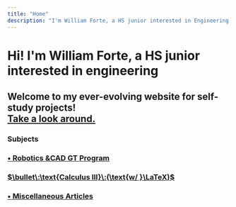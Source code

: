 ```yaml
---
title: "Home"
description: "I'm William Forte, a HS junior interested in Engineering."
---
```


# Hi! I'm William Forte, a HS junior interested in engineering

## Welcome to my ever-evolving website for self-study projects! <div class="link">[Take a look around.](/articles)</div>

### Subjects

### [$\bullet\:\text{Robotics \& CAD GT Program}$](/robotics)

### [$\bullet\:\text{Calculus III}\:(\text{w/ }\LaTeX)$](/calculus)

### [$\bullet\:\text{Miscellaneous Articles}$](/articles)
